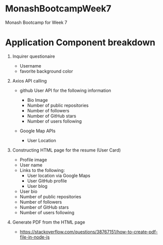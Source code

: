 # MonashBootcampWeek7
Monash Bootcamp for Week 7
# Application Component breakdown
1. Inquirer questionaire
    * Username
    * favorite background color

2. Axios API calling
    * github User API for the following information
        * Bio Image
        * Number of public repositories
        * Number of followers
        * Number of GitHub stars
        * Number of users following

    * Google Map APIs
        * User Location

3. Constructing HTML page for the resume (User Card)
    * Profile image
    * User name
    * Links to the following:
        * User location via Google Maps
        * User GitHub profile
        * User blog
    * User bio
    * Number of public repositories
    * Number of followers
    * Number of GitHub stars
    * Number of users following

4. Generate PDF from the HTML page
    * https://stackoverflow.com/questions/38767151/how-to-create-pdf-file-in-node-js